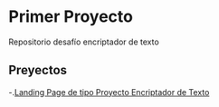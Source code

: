 # Primer Proyecto

 Repositorio desafío encriptador de texto 

 ## Preyectos
 -.[Landing Page de tipo Proyecto Encriptador de Texto](https://javier-er/primer-proyecto/Encriptador-de-texto)